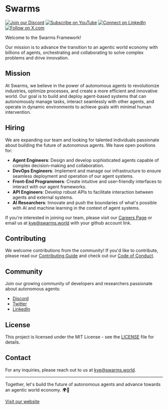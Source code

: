 # Swarms

[![Join our Discord](https://img.shields.io/badge/Discord-Join%20our%20server-5865F2?style=for-the-badge&logo=discord&logoColor=white)](https://discord.gg/agora-999382051935506503) [![Subscribe on YouTube](https://img.shields.io/badge/YouTube-Subscribe-red?style=for-the-badge&logo=youtube&logoColor=white)](https://www.youtube.com/@kyegomez3242) [![Connect on LinkedIn](https://img.shields.io/badge/LinkedIn-Connect-blue?style=for-the-badge&logo=linkedin&logoColor=white)](https://www.linkedin.com/in/kye-g-38759a207/) [![Follow on X.com](https://img.shields.io/badge/X.com-Follow-1DA1F2?style=for-the-badge&logo=x&logoColor=white)](https://x.com/kyegomezb)


Welcome to the Swarms Framework! 

Our mission is to advance the transition to an agentic world economy with billions of agents, orchestrating and collaborating to solve complex problems and drive innovation.

## Mission

At Swarms, we believe in the power of autonomous agents to revolutionize industries, optimize processes, and create a more efficient and innovative world. Our goal is to build and deploy agent-based systems that can autonomously manage tasks, interact seamlessly with other agents, and operate in dynamic environments to achieve goals with minimal human intervention.

## Hiring

We are expanding our team and looking for talented individuals passionate about building the future of autonomous agents. We have open positions for:

- **Agent Engineers**: Design and develop sophisticated agents capable of complex decision-making and collaboration.
- **DevOps Engineers**: Implement and manage our infrastructure to ensure seamless deployment and operation of our agent systems.
- **Front-End Programmers**: Create intuitive and user-friendly interfaces to interact with our agent frameworks.
- **API Engineers**: Develop robust APIs to facilitate interaction between agents and external systems.
- **AI Researchers**: Innovate and push the boundaries of what's possible with AI and machine learning in the context of agent systems.

If you're interested in joining our team, please visit our [Careers Page](https://swarms.world/careers) or email us at [kye@swarms.world](mailto:kye@swarms.world) with your github account link.

## Contributing

We welcome contributions from the community! If you'd like to contribute, please read our [Contributing Guide](CONTRIBUTING.md) and check out our [Code of Conduct](CODE_OF_CONDUCT.md).

## Community

Join our growing community of developers and researchers passionate about autonomous agents:

- [Discord](https://discord.com/invite/swarms)
- [Twitter](https://twitter.com/swarms_world)
- [LinkedIn](https://www.linkedin.com/company/swarms-world)

## License

This project is licensed under the MIT License - see the [LICENSE](LICENSE) file for details.

## Contact

For any inquiries, please reach out to us at [kye@swarms.world](mailto:kye@swarms.world).

---

Together, let's build the future of autonomous agents and advance towards an agentic world economy. 🌍🤖

[Visit our website](https://swarms.world)
